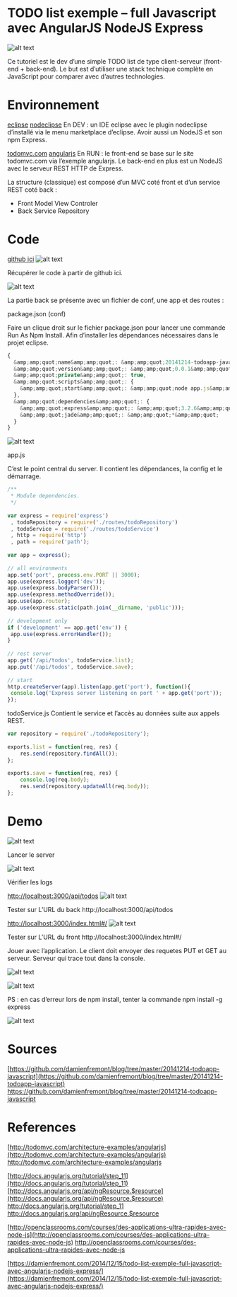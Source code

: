 TODO list exemple – full Javascript avec AngularJS NodeJS Express
======
 
![alt text](screenshots/160513135642157.png)
 
Ce tutoriel est le dev d’une simple TODO list de type client-serveur (front-end + back-end). Le but est d’utiliser une stack technique complète en JavaScript pour comparer avec d’autres technologies.
 
# Environnement
 
[eclipse](https://www.eclipse.org/downloads/)
[nodeclipse](http://www.nodeclipse.org/)
En DEV : un IDE eclipse avec le plugin nodeclipse d’installé via le menu marketplace d’eclipse. Avoir aussi un NodeJS et son npm Express.
 
[todomvc.com](http://todomvc.com/)
[angularjs](http://todomvc.com/examples/angularjs/#/)
En RUN : le front-end se base sur le site todomvc.com via l’exemple angularjs. Le back-end en plus est un NodeJS avec le serveur REST HTTP de Express.
 
La structure (classique) est composé d’un MVC coté front et d’un service REST coté back :
 
* Front Model View Controler
* Back Service Repository
 
# Code
 
[github ici](https://github.com/damienfremont/blog/tree/master/20141214-todoapp-javascript)
![alt text](screenshots/160513135642367.jpg)
 
Récupérer le code à partir de github ici.
 
![alt text](screenshots/160513135642760.jpg)
 
La partie back se présente avec un fichier de conf, une app et des routes :
 
package.json (conf)
 
Faire un clique droit sur le fichier package.json pour lancer une commande Run As Npm Install. Afin d’installer les dépendances nécessaires dans le projet eclipse.
 
```javascript
{
  &amp;amp;quot;name&amp;amp;quot;: &amp;amp;quot;20141214-todoapp-javascript&amp;amp;quot;,
  &amp;amp;quot;version&amp;amp;quot;: &amp;amp;quot;0.0.1&amp;amp;quot;,
  &amp;amp;quot;private&amp;amp;quot;: true,
  &amp;amp;quot;scripts&amp;amp;quot;: {
    &amp;amp;quot;start&amp;amp;quot;: &amp;amp;quot;node app.js&amp;amp;quot;
  },
  &amp;amp;quot;dependencies&amp;amp;quot;: {
    &amp;amp;quot;express&amp;amp;quot;: &amp;amp;quot;3.2.6&amp;amp;quot;,
    &amp;amp;quot;jade&amp;amp;quot;: &amp;amp;quot;*&amp;amp;quot;
  }
}
```
 
![alt text](screenshots/160513135643176.jpg)
 

 
app.js
 
C’est le point central du server. Il contient les dépendances, la config et le démarrage.
 
```javascript
/**
 * Module dependencies.
 */
 
var express = require('express')
 , todoRepository = require('./routes/todoRepository')
 , todoService = require('./routes/todoService')
 , http = require('http')
 , path = require('path');
 
var app = express();
 
// all environments
app.set('port', process.env.PORT || 3000);
app.use(express.logger('dev'));
app.use(express.bodyParser());
app.use(express.methodOverride());
app.use(app.router);
app.use(express.static(path.join(__dirname, 'public')));
 
// development only
if ('development' == app.get('env')) {
 app.use(express.errorHandler());
}
 
// rest server
app.get('/api/todos', todoService.list);
app.put('/api/todos', todoService.save);
 
// start
http.createServer(app).listen(app.get('port'), function(){
 console.log('Express server listening on port ' + app.get('port'));
});
```
 
todoService.js
Contient le service et l’accès au données suite aux appels REST.
 
```javascript
var repository = require('./todoRepository');
 
exports.list = function(req, res) {
    res.send(repository.findAll());
};
 
exports.save = function(req, res) {
    console.log(req.body);
    res.send(repository.updateAll(req.body));
};
```
 
# Demo
 
![alt text](screenshots/160513135643585.jpg)
 
Lancer le server
 
![alt text](screenshots/160513135643967.jpg)
 
Vérifier les logs
 
[http://localhost:3000/api/todos](http://localhost:3000/api/todos)
![alt text](screenshots/160513135644397.jpg)
 
Tester sur L’URL du back
http://localhost:3000/api/todos
 
[http://localhost:3000/index.html#/](http://localhost:3000/index.html#/)
![alt text](screenshots/160513135644793.jpg)
 
Tester sur L’URL du front
http://localhost:3000/index.html#/
 
Jouer avec l’application.
Le client doit envoyer des requetes PUT et GET au serveur. Serveur qui trace tout dans la console.
 
![alt text](screenshots/160513135645228.jpg)
 

 
![alt text](screenshots/160513135646168.jpg)
 

 
PS : en cas d’erreur lors de npm install, tenter la commande
npm install -g express
 
![alt text](screenshots/160513135646548.jpg)
 

 
# Sources
 
[https://github.com/damienfremont/blog/tree/master/20141214-todoapp-javascript](https://github.com/damienfremont/blog/tree/master/20141214-todoapp-javascript)
https://github.com/damienfremont/blog/tree/master/20141214-todoapp-javascript
 
# References
 
[http://todomvc.com/architecture-examples/angularjs](http://todomvc.com/architecture-examples/angularjs)
http://todomvc.com/architecture-examples/angularjs
 
[http://docs.angularjs.org/tutorial/step_11](http://docs.angularjs.org/tutorial/step_11)
[http://docs.angularjs.org/api/ngResource.$resource](http://docs.angularjs.org/api/ngResource.$resource)
http://docs.angularjs.org/tutorial/step_11
http://docs.angularjs.org/api/ngResource.$resource
 
[http://openclassrooms.com/courses/des-applications-ultra-rapides-avec-node-js](http://openclassrooms.com/courses/des-applications-ultra-rapides-avec-node-js)
http://openclassrooms.com/courses/des-applications-ultra-rapides-avec-node-js
 
 
[https://damienfremont.com/2014/12/15/todo-list-exemple-full-javascript-avec-angularjs-nodejs-express/](https://damienfremont.com/2014/12/15/todo-list-exemple-full-javascript-avec-angularjs-nodejs-express/)
 
